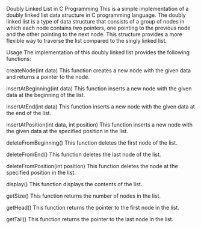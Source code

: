 Doubly Linked List in C Programming
This is a simple implementation of a doubly linked list data structure in C programming language. The doubly linked list is a type of data structure that consists of a group of nodes in which each node contains two pointers, one pointing to the previous node and the other pointing to the next node. This structure provides a more flexible way to traverse the list compared to the singly linked list.

Usage
The implementation of this doubly linked list provides the following functions:

createNode(int data)
This function creates a new node with the given data and returns a pointer to the node.

insertAtBeginning(int data)
This function inserts a new node with the given data at the beginning of the list.

insertAtEnd(int data)
This function inserts a new node with the given data at the end of the list.

insertAtPosition(int data, int position)
This function inserts a new node with the given data at the specified position in the list.

deleteFromBeginning()
This function deletes the first node of the list.

deleteFromEnd()
This function deletes the last node of the list.

deleteFromPosition(int position)
This function deletes the node at the specified position in the list.

display()
This function displays the contents of the list.

getSize()
This function returns the number of nodes in the list.

getHead()
This function returns the pointer to the first node in the list.

getTail()
This function returns the pointer to the last node in the list.
